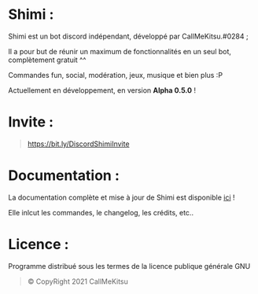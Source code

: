 # Shimi :
Shimi est un bot discord indépendant, développé par CallMeKitsu.#0284 ;

Il a pour but de réunir un maximum de fonctionnalités en un seul bot, complètement gratuit ^^

Commandes fun, social, modération, jeux, musique et bien plus :P

Actuellement en développement, en version **Alpha 0.5.0** !

# Invite :
> https://bit.ly/DiscordShimiInvite

# Documentation :
La documentation complète et mise à jour de Shimi est disponible [ici](https://github.com/CallMeKitsu/ShimiBot/wiki) !

Elle inlcut les commandes, le changelog, les crédits, etc..

# Licence :
Programme distribué sous les termes de la licence publique générale GNU

> © CopyRight 2021 CallMeKitsu